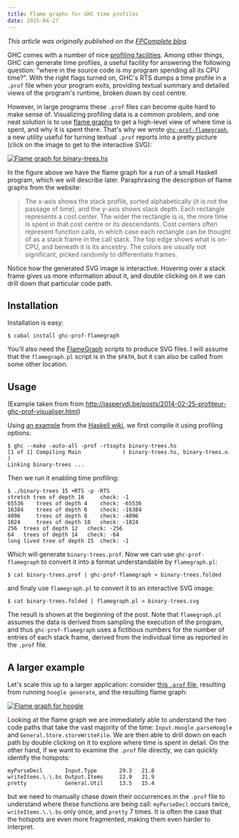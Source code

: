 ```yaml
---
title: Flame graphs for GHC time profiles
date: 2015-04-27
---
```


*This article was originally published on the
 [FPComplete blog](https://www.fpcomplete.com/blog/2015/04/ghc-prof-flamegraph).*

GHC comes with a number of nice
[profiling facilities](https://downloads.haskell.org/~ghc/latest/docs/html/users_guide/profiling.html).
Among other things, GHC can generate time profiles, a useful facility for answering the following question: "where in the source code is my program spending all its CPU time?". With the right flags turned on, GHC's RTS dumps a time profile in a `.prof` file when your program exits, providing textual summary and detailed views of the program's runtime, broken down by cost centre.

However, in large programs these `.prof` files can become quite hard to
make sense of.  Visualizing profiling data is a common problem, and one
neat solution is to use
[flame graphs](http://www.brendangregg.com/flamegraphs.html) to get a
high-level view of where time is spent, and why it is spent there.
That's why we wrote
[`ghc-prof-flamegraph`](https://github.com/fpco/ghc-prof-flamegraph), a
new utility useful for turning textual `.prof` reports into a pretty
picture (click on the image to get to the interactive SVG):

<a href="https://s3.amazonaws.com/download.fpcomplete.com/francesco/binary-trees.svg">
  <img src="https://s3.amazonaws.com/download.fpcomplete.com/francesco/binary-trees.svg" alt="Flame graph for binary-trees.hs">
</a>

In the figure above we have the flame graph for a run of a small Haskell
program, which we will describe later.  Paraphrasing the description of flame graphs
from the website:

> The x-axis shows the stack profile, sorted alphabetically
> (it is not the passage of time), and the y-axis shows stack
> depth. Each rectangle represents a cost center. The wider the rectangle is
> is, the more time is spent in that cost centre or its descendants.
> Cost centers often represent function calls, in which case each rectangle
> can be thought of as a stack frame in the call stack. The top edge shows
> what is on-CPU, and beneath it is its ancestry. The colors are usually
> not significant, picked randomly to differentiate frames.

Notice how the generated SVG image is interactive.  Hovering over a stack
frame gives us more information about it, and double clicking on it we
can drill down that particular code path.

## Installation

Installation is easy:

    $ cabal install ghc-prof-flamegraph

You'll also need the
[FlameGraph](https://github.com/brendangregg/FlameGraph) scripts to
produce SVG files.  I will assume that the `flamegraph.pl` script is in
the `$PATH`, but it can also be called from some other location.

## Usage

(Example taken from from
<http://jaspervdj.be/posts/2014-02-25-profiteur-ghc-prof-visualiser.html>)

Using
[an example](https://s3.amazonaws.com/download.fpcomplete.com/francesco/binary-trees.hs)
from the [Haskell wiki](https://wiki.haskell.org/Shootout/Binary_trees),
we first compile it using profiling options:

    $ ghc --make -auto-all -prof -rtsopts binary-trees.hs
    [1 of 1] Compiling Main             ( binary-trees.hs, binary-trees.o )
    Linking binary-trees ...

Then we run it enabling time profiling:

    $ ./binary-trees 15 +RTS -p -RTS
    stretch tree of depth 16	 check: -1
    65536	 trees of depth 4	 check: -65536
    16384	 trees of depth 6	 check: -16384
    4096	 trees of depth 8	 check: -4096
    1024	 trees of depth 10	 check: -1024
    256	 trees of depth 12	 check: -256
    64	 trees of depth 14	 check: -64
    long lived tree of depth 15	 check: -1

Which will generate `binary-trees.prof`.  Now we can use
`ghc-prof-flamegraph` to convert it into a format understandable by
`flamegraph.pl`:

    $ cat binary-trees.prof | ghc-prof-flamegraph > binary-trees.folded

and finaly use `flamegraph.pl` to convert it to an interactive SVG
image:

    $ cat binary-trees.folded | flamegraph.pl > binary-trees.svg

The result is shown at the beginning of the post.  Note that
`flamegraph.pl` assumes the data is derived from sampling the execution
of the program, and thus `ghc-prof-flamegraph` uses a fictitious numbers
for the number of entries of each stack frame, derived from the
individual time as reported in the `.prof` file.

## A larger example

Let's scale this up to a larger application: consider
[this `.prof` file](https://s3.amazonaws.com/download.fpcomplete.com/francesco/hoogle.prof),
resulting from running `hoogle generate`, and the resulting flame graph:

<a href="https://s3.amazonaws.com/download.fpcomplete.com/francesco/hoogle.svg">
  <img src="https://s3.amazonaws.com/download.fpcomplete.com/francesco/hoogle.svg" alt="Flame graph for hoogle">
</a>

Looking at the flame graph we are immediately able to understand the two
code paths that take the vast majority of the time:
`Input.Hoogle.parseHoogle` and `General.Store.storeWriteFile`.  We are
then able to drill down on each path by double clicking on it to explore
where time is spent in detail.  On the other hand, if we want to examine
the `.prof` file directly, we can quickly identify the hotspots:

    myParseDecl       Input.Type       29.3   21.8
    writeItems.\.\.bs Output.Items     22.9   21.9
    pretty            General.Util     13.5   15.4

but we need to manually chase down their occurrences in the `.prof` file
to understand where these functions are being call: `myParseDecl` occurs
twice, `writeItems.\.\.bs` only once, and `pretty` 7 times.  It is often
the case that the hotspots are even more fragmented, making them even
harder to interpret.
